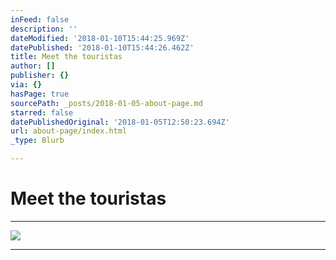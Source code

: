 ```yaml
---
inFeed: false
description: ''
dateModified: '2018-01-10T15:44:25.969Z'
datePublished: '2018-01-10T15:44:26.462Z'
title: Meet the touristas
author: []
publisher: {}
via: {}
hasPage: true
sourcePath: _posts/2018-01-05-about-page.md
starred: false
datePublishedOriginal: '2018-01-05T12:50:23.694Z'
url: about-page/index.html
_type: Blurb

---
```

# Meet the touristas

---

![](https://the-grid-user-content.s3-us-west-2.amazonaws.com/704bf857-25b6-4e4d-b17d-cd6142fa1200.jpg)

---